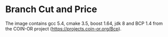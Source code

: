 # Branch Cut and Price

The image contains gcc 5.4, cmake 3.5, boost 1.64, jdk 8 and BCP 1.4 from the COIN-OR project (https://projects.coin-or.org/Bcp).
